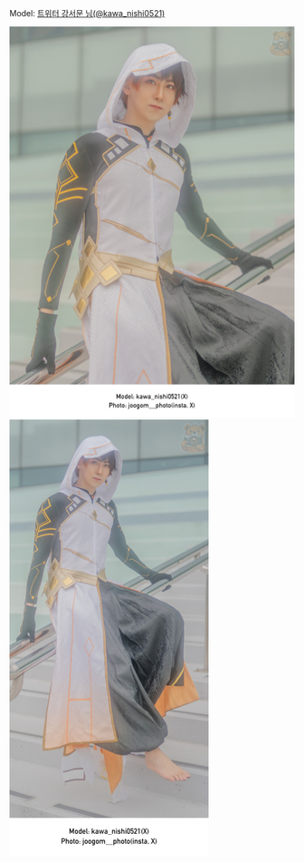 ﻿---
dddd: 2024.02.18 일페
nickname: 강서문
sns_type: x
sns_id: kawa_nishi0521
---

Model: <a href="https://x.com/kawa_nishi0521" target="_blank">트위터 강서문 님(@kawa_nishi0521)</a>

![MTXXMR20240304185143133.jpg](/assets/img/2024/02-18/MTXXMR20240304185143133.jpg)
![MTXXMR20240304185430110.jpg](/assets/img/2024/02-18/MTXXMR20240304185430110.jpg)